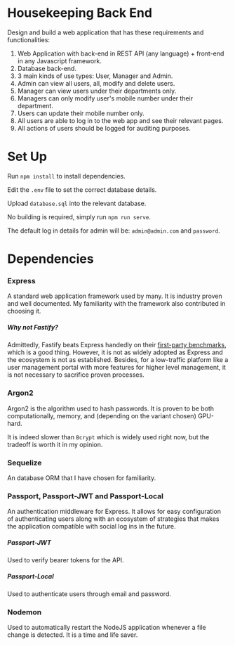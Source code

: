 # Housekeeping Back End
Design and build a web application that has these requirements and functionalities:
1. Web Application with back-end in REST API (any language) + front-end in any Javascript framework.
2. Database back-end.
3. 3 main kinds of use types: User, Manager and Admin.
4. Admin can view all users, all, modify and delete users.
5. Manager can view users under their departments only.
6. Managers can only modify user's mobile number under their department.
7. Users can update their mobile number only.
8. All users are able to log in to the web app and see their relevant pages.
9. All actions of users should be logged for auditing purposes.

# Set Up
Run `npm install` to install dependencies.

Edit the `.env` file to set the correct database details.

Upload `database.sql` into the relevant database.

No building is required, simply run `npm run serve`.

The default log in details for admin will be: `admin@admin.com` and `password`.

# Dependencies

###  Express
A standard web application framework used by many. It is industry proven and well documented. My familiarity with the framework also contributed in choosing it.

##### Why not *Fastify*?
Admittedly, Fastify beats Express handedly on their [first-party benchmarks](https://github.com/fastify/benchmarks/), which is a good thing. However, it is not as widely adopted as Express and the ecosystem is not as established.
Besides, for a low-traffic platform like a user management portal with more features for higher level management, it is not necessary to sacrifice proven processes.

### Argon2
Argon2 is the algorithm used to hash passwords. It is proven to be both computationally, memory, and (depending on the variant chosen) GPU-hard.

It is indeed slower than `Bcrypt` which is widely used right now, but the tradeoff is worth it in my opinion.

### Sequelize
An database ORM that I have chosen for familiarity.

### Passport, Passport-JWT and Passport-Local
An authentication middleware for Express. It allows for easy configuration of authenticating users along with an ecosystem of strategies that makes the application compatible with social log ins in the future.

##### Passport-JWT
Used to verify bearer tokens for the API.
##### Passport-Local
Used to authenticate users through email and password.

### Nodemon
Used to automatically restart the NodeJS application whenever a file change is detected. It is a time and life saver.